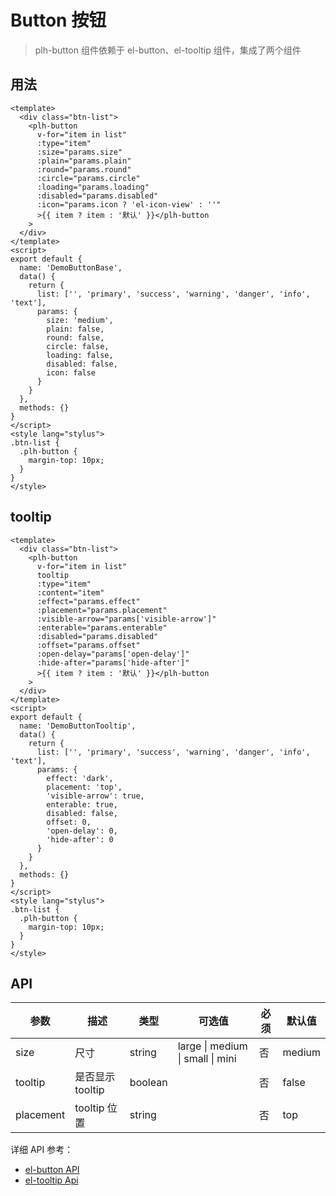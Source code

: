 # Button 按钮

> plh-button 组件依赖于 el-button、el-tooltip 组件，集成了两个组件

## 用法

<button-base></button-base>

```vue
<template>
  <div class="btn-list">
    <plh-button
      v-for="item in list"
      :type="item"
      :size="params.size"
      :plain="params.plain"
      :round="params.round"
      :circle="params.circle"
      :loading="params.loading"
      :disabled="params.disabled"
      :icon="params.icon ? 'el-icon-view' : ''"
      >{{ item ? item : '默认' }}</plh-button
    >
  </div>
</template>
<script>
export default {
  name: 'DemoButtonBase',
  data() {
    return {
      list: ['', 'primary', 'success', 'warning', 'danger', 'info', 'text'],
      params: {
        size: 'medium',
        plain: false,
        round: false,
        circle: false,
        loading: false,
        disabled: false,
        icon: false
      }
    }
  },
  methods: {}
}
</script>
<style lang="stylus">
.btn-list {
  .plh-button {
    margin-top: 10px;
  }
}
</style>
```

## tooltip

<button-tooltip></button-tooltip>

```vue
<template>
  <div class="btn-list">
    <plh-button
      v-for="item in list"
      tooltip
      :type="item"
      :content="item"
      :effect="params.effect"
      :placement="params.placement"
      :visible-arrow="params['visible-arrow']"
      :enterable="params.enterable"
      :disabled="params.disabled"
      :offset="params.offset"
      :open-delay="params['open-delay']"
      :hide-after="params['hide-after']"
      >{{ item ? item : '默认' }}</plh-button
    >
  </div>
</template>
<script>
export default {
  name: 'DemoButtonTooltip',
  data() {
    return {
      list: ['', 'primary', 'success', 'warning', 'danger', 'info', 'text'],
      params: {
        effect: 'dark',
        placement: 'top',
        'visible-arrow': true,
        enterable: true,
        disabled: false,
        offset: 0,
        'open-delay': 0,
        'hide-after': 0
      }
    }
  },
  methods: {}
}
</script>
<style lang="stylus">
.btn-list {
  .plh-button {
    margin-top: 10px;
  }
}
</style>
```

## API

| 参数      | 描述             | 类型    | 可选值                           | 必须 | 默认值 |
| --------- | ---------------- | ------- | -------------------------------- | ---- | ------ |
| size      | 尺寸             | string  | large \| medium \| small \| mini | 否   | medium |
| tooltip   | 是否显示 tooltip | boolean |                                  | 否   | false  |
| placement | tooltip 位置     | string  |                                  | 否   | top    |

详细 API 参考：

- [el-button API](https://element.eleme.cn/#/zh-CN/component/button#attributes)
- [el-tooltip Api](https://element.eleme.cn/#/zh-CN/component/tooltip#attributes)
